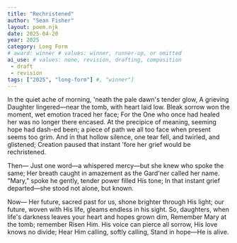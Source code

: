 ```yaml
---
title: "Rechristened"
author: "Sean Fisher"
layout: poem.njk
date: 2025-04-20
year: 2025
category: Long Form
# award: winner # values: winner, runner-up, or omitted
ai_use: # values: none, revision, drafting, composition
 - draft
 - revision 
tags: ["2025", "long-form"] #, "winner"]
---
```

In the quiet ache of morning, 'neath the pale dawn's tender glow, 
A grieving Daughter lingered—near the tomb, with heart laid low.
Bleak sorrow won the moment, wet emotion traced her face; 
For the One who once had healed her was no longer there encased.
At the precipice of meaning, seeming hope had dash-ed been; 
a piece of path we all too face when present seems too grim.
And in that hollow silence, one tear fell, and twirled, and glistened; 
Creation paused that instant 'fore her grief would be rechristened.

Then—
Just one word—a whispered mercy—but she knew who spoke the same; 
Her breath caught in amazement as the Gard'ner called her name.
"Mary," spoke he gently, tender power filled His tone; 
In that instant grief departed—she stood not alone, but known.

Now—
Her future, sacred past for us, shone brighter through His light; 
our future, woven with His life, gleams endless in his sight.
So, daughters, when life's darkness leaves your heart and hopes grown dim, 
Remember Mary at the tomb; remember Risen Him.
His voice can pierce all sorrow, His love knows no divide; 
Hear Him calling, softly calling, Stand in hope—He is alive.
